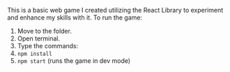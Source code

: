 
This is a basic web game I created utilizing the React Library to experiment and enhance my skills with it.
To run the game:
1. Move to the folder.
2. Open terminal.
3.  Type the commands:
4.   ```npm install```
5.   ```npm start``` (runs the game in dev mode)
